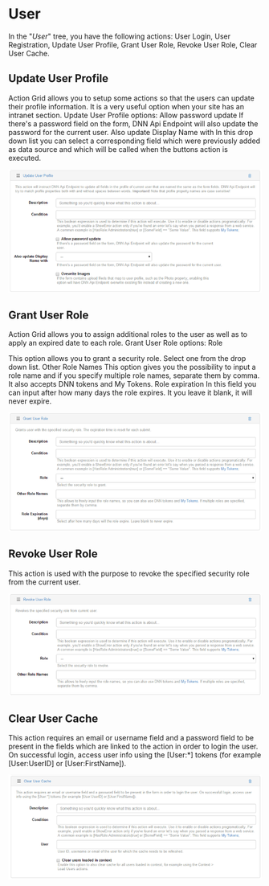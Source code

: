 # User

In the "*User*" tree, you have the following actions: User Login, User Registration, Update User Profile, Grant User Role, Revoke User Role, Clear User Cache.

## 


## Update User Profile

Action Grid allows you to setup some actions so that the users can update their profile information. It is a very useful option when your site has an intranet section. Update User Profile options:
Allow password update
If there's a password field on the form, DNN Api Endpoint will also update the password for the current user.
Also update Display Name with
In this drop down list you can select a corresponding field which were previously added as data source and which will be called when the buttons action is executed.

![](update-user-profile.png)


## Grant User Role

Action Grid allows you to assign additional roles to the user as well as to apply an expired date to each role. Grant User Role options:
Role

This option allows you to grant a security role. Select one from the drop down list.
Other Role Names
This option gives you the possibility to input a role name and if you specify multiple role names, separate them by comma. It also accepts DNN tokens and My Tokens.
Role expiration
In this field you can input after how many days the role expires. It you leave it blank, it will never expire.

![](grant-user-role.png)


## Revoke User Role

This action is used with the purpose to revoke the specified security role from the current user.

![](revoke-user-role.png)


## Clear User Cache

This action requires an email or username field and a password field to be present in the fields which are linked to the action in order to login the user. On successful login, access user info using the [User:*] tokens (for example [User:UserID] or [User:FirstName]).

![](clear-user-cache.png)
